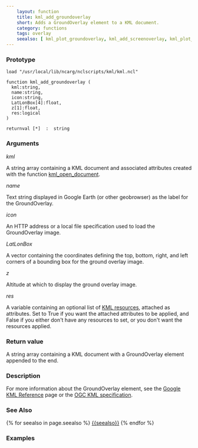```yaml
---
    layout: function
    title: kml_add_groundoverlay
    short: Adds a GroundOverlay element to a KML document.
    category: functions
    tags: overlay
    seealso: [ kml_plot_groundoverlay, kml_add_screenoverlay, kml_plot_screenoverlay ]
---
```


### Prototype

<pre><code>load "/usr/local/lib/ncarg/nclscripts/kml/kml.ncl"

function kml_add_groundoverlay (
  kml:string,
  name:string,
  icon:string,
  LatLonBox[4]:float,
  z[1]:float,
  res:logical
)

returnval [*]  :  string
</code></pre>

### Arguments
*kml*

A string array containing a KML document and associated attributes created with the function [kml_open_document]({{baseurl}}/functions/kml_open_document.html).

*name*

Text string displayed in Google Earth (or other geobrowser) as the label for the GroundOverlay.

*icon*

An HTTP address or a local file specification used to load the GroundOverlay image.

*LatLonBox*

A vector containing the coordinates defining the top, bottom, right, and left corners of a bounding box for the ground overlay image.

*z*

Altitude at which to display the ground overlay image.

*res*

A variable containing an optional list of [KML resources]({{baseurl}}/resources), attached as attributes. Set to True if you want the attached attributes to be applied, and False if you either don't have any resources to set, or you don't want the resources applied.

### Return value

A string array containing a KML document with a GroundOverlay element appended to the end.

### Description

For more information about the GroundOverlay element, see the [Google KML Reference](https://developers.google.com/kml/documentation/kmlreference#groundoverlay) page or the [OGC KML specification](http://www.opengeospatial.org/standards/kml/).

### See Also

{% for seealso in page.seealso %}
[{{seealso}}]({{baseurl}}/functions/{{seealso}}.html)
{% endfor %}

### Examples


